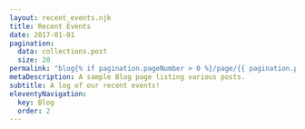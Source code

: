 ```yaml
---
layout: recent_events.njk
title: Recent Events
date: 2017-01-01
pagination:
  data: collections.post
  size: 20
permalink: "blog{% if pagination.pageNumber > 0 %}/page/{{ pagination.pageNumber }}{% endif %}/index.html"
metaDescription: A sample Blog page listing various posts.
subtitle: A log of our recent events!
eleventyNavigation:
  key: Blog
  order: 2
---
```

